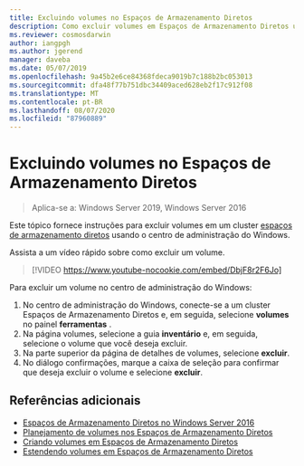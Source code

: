 ```yaml
---
title: Excluindo volumes no Espaços de Armazenamento Diretos
description: Como excluir volumes em Espaços de Armazenamento Diretos usando o centro de administração do Windows.
ms.reviewer: cosmosdarwin
author: iangpgh
ms.author: jgerend
manager: daveba
ms.date: 05/07/2019
ms.openlocfilehash: 9a45b2e6ce84368fdeca9019b7c188b2bc053013
ms.sourcegitcommit: dfa48f77b751dbc34409aced628eb2f17c912f08
ms.translationtype: MT
ms.contentlocale: pt-BR
ms.lasthandoff: 08/07/2020
ms.locfileid: "87960889"
---
```

# <a name="deleting-volumes-in-storage-spaces-direct"></a>Excluindo volumes no Espaços de Armazenamento Diretos
> Aplica-se a: Windows Server 2019, Windows Server 2016

Este tópico fornece instruções para excluir volumes em um cluster [espaços de armazenamento diretos](storage-spaces-direct-overview.md) usando o centro de administração do Windows.

Assista a um vídeo rápido sobre como excluir um volume.

> [!VIDEO https://www.youtube-nocookie.com/embed/DbjF8r2F6Jo]

Para excluir um volume no centro de administração do Windows:

1. No centro de administração do Windows, conecte-se a um cluster Espaços de Armazenamento Diretos e, em seguida, selecione **volumes** no painel **ferramentas** .
2. Na página volumes, selecione a guia **inventário** e, em seguida, selecione o volume que você deseja excluir.
4. Na parte superior da página de detalhes de volumes, selecione **excluir**.
5. No diálogo confirmações, marque a caixa de seleção para confirmar que deseja excluir o volume e selecione **excluir**.

## <a name="additional-references"></a>Referências adicionais

- [Espaços de Armazenamento Diretos no Windows Server 2016](storage-spaces-direct-overview.md)
- [Planejamento de volumes nos Espaços de Armazenamento Diretos](plan-volumes.md)
- [Criando volumes em Espaços de Armazenamento Diretos](create-volumes.md)
- [Estendendo volumes em Espaços de Armazenamento Diretos](resize-volumes.md)
